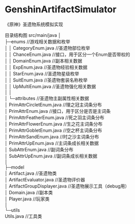 # GenshinArtifactSimulator
《原神》圣遗物系统模拟实现


目录结构图
src/main/java
│  
├─enums   									//游戏相关数据和枚举  
│  │  CategoryEnum.java						//圣遗物部位枚举  
│  │  ChanceEnum.java						//接口，用于区分一个Enum是否带权的  
│  │  DomainEnum.java						//副本相关数据  
│  │  ExpEnum.java							//圣遗物经验相关数据  
│  │  StarEnum.java							//圣遗物星级枚举  
│  │  SuitEnum.java							//圣遗物套装名称枚举  
│  │  UpMultiEnum.java						//圣遗物强化相关数据  
│  │    
│  └─attributes								//圣遗物主副属性相关数据  
│          PrimAttrCircletEnum.java			//理之冠主词条分布  
│          PrimAttrEnum.java				//接口，用于区分是否是主词条  
│          PrimAttrFeatherEnum.java			//死之羽主词条分布  
│          PrimAttrFlowerEnum.java			//生之花主词条分布  
│          PrimAttrGobletEnum.java			//空之杯主词条分布  
│          PrimAttrSandEnum.java			//时之沙主词条分布  
│          PrimAttrUpEnum.java				//主词条成长相关数据  
│          SubAttrEnum.java					//副词条分布  
│          SubAttrUpEnum.java				//副词条成长相关数据  
│          
├─model										
│      Artifact.java						//圣遗物类  
│      ArtifactEvaluator.java				//圣遗物评价器  
│      ArtifactGroupDisplayer.java			//圣遗物展示工具（debug用）  
│      Domain.java							//副本类  
│      Player.java							//玩家类  
│      
└─utils  
        Utils.java							//工具类  
        
